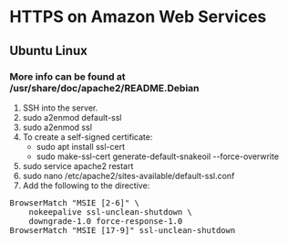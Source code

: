 # HTTPS on Amazon Web Services
## Ubuntu Linux

### More info can be found at /usr/share/doc/apache2/README.Debian

1. SSH into the server.
2. sudo a2enmod default-ssl
3. sudo a2enmod ssl
4. To create a self-signed certificate:
    * sudo apt install ssl-cert
    * sudo make-ssl-cert generate-default-snakeoil --force-overwrite
5. sudo service apache2 restart
6. sudo nano /etc/apache2/sites-available/default-ssl.conf
7. Add the following to the directive:
<pre>BrowserMatch "MSIE [2-6]" \
    nokeepalive ssl-unclean-shutdown \
    downgrade-1.0 force-response-1.0
BrowserMatch "MSIE [17-9]" ssl-unclean-shutdown</pre>